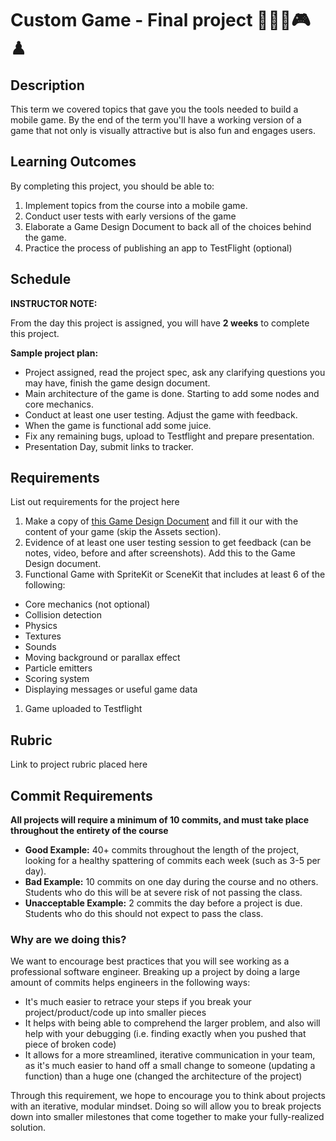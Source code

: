# Custom Game - Final project 👾🎲🧩🎮♟

## Description

This term we covered topics that gave you the tools needed to build a mobile game. By the end of the term you'll have a working version of a game that not only is visually attractive but is also fun and engages users.

## Learning Outcomes
By completing this project, you should be able to:

1. Implement topics from the course into a mobile game.
1. Conduct user tests with early versions of the game
1. Elaborate a Game Design Document to back all of the choices behind the game.
1. Practice the process of publishing an app to TestFlight (optional)

## Schedule

**INSTRUCTOR NOTE:**

From the day this project is assigned, you will have **2 weeks** to complete this project.

**Sample project plan:**
  - Project assigned, read the project spec, ask any clarifying questions you may have, finish the game design document.
  - Main architecture of the game is done. Starting to add some nodes and core mechanics.
  - Conduct at least one user testing. Adjust the game with feedback.
  - When the game is functional add some juice.
  - Fix any remaining bugs, upload to Testflight and prepare presentation.
  - Presentation Day, submit links to tracker.

## Requirements
List out requirements for the project here

1. Make a copy of [this Game Design Document](https://docs.google.com/document/d/1-I08qX76DgSFyN1ByIGtPuqXh7bVKraHcNIA25tpAzE/edit) and fill it our with the content of your game (skip the Assets section).
1. Evidence of at least one user testing session to get feedback (can be notes, video, before and after screenshots). Add this to the Game Design document.
1. Functional Game with SpriteKit or SceneKit that includes at least 6 of the following:
  - Core mechanics (not optional)
  - Collision detection
  - Physics
  - Textures
  - Sounds
  - Moving background or parallax effect
  - Particle emitters
  - Scoring system
  - Displaying messages or useful game data
1. Game uploaded to Testflight

## Rubric

Link to project rubric placed here

## Commit Requirements

**All projects will require a minimum of 10 commits, and must take place throughout the entirety of the course**

- **Good Example:** 40+ commits throughout the length of the project, looking for a healthy spattering of commits each week (such as 3-5 per day).
- **Bad Example:** 10 commits on one day during the course and no others. Students who do this will be at severe risk of not passing the class.
- **Unacceptable Example:** 2 commits the day before a project is due. Students who do this should not expect to pass the class.

### Why are we doing this?
We want to encourage best practices that you will see working as a professional software engineer. Breaking up a project by doing a large amount of commits helps engineers in the following ways:

- It's much easier to retrace your steps if you break your project/product/code up into smaller pieces
- It helps with being able to comprehend the larger problem, and also will help with your debugging (i.e. finding exactly when you pushed that piece of broken code)
- It allows for a more streamlined, iterative communication in your team, as it's much easier to hand off a small change to someone (updating a function) than a huge one (changed the architecture of the project)

Through this requirement, we hope to encourage you to think about projects with an iterative, modular mindset. Doing so will allow you to break projects down into smaller milestones that come together to make your fully-realized solution.
